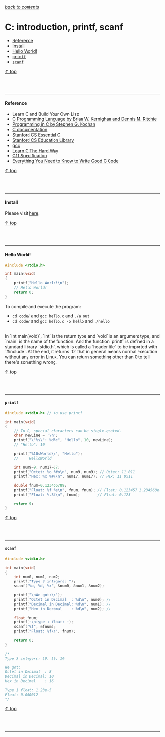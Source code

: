 [*back to contents*](https://github.com/gyuho/learn#contents)
<br>

# C: introduction, printf, scanf

- [Reference](#reference)
- [Install](#install)
- [Hello World!](#hello-world)
- [`printf`](#printf)
- [`scanf`](#scanf)

[↑ top](#c-introduction-printf-scanf)
<br><br><br><br>
<hr>







#### Reference

- [Learn C and Build Your Own Lisp](http://www.buildyourownlisp.com/)
- [C Programming Language by Brian W. Kernighan and Dennis M. Ritchie](http://www.amazon.com/C-Programming-Language-2nd-Edition/dp/0131103628/ref=sr_1_1?ie=UTF8&qid=1394272687&sr=8-1&keywords=programming+c)
- [Programming in C by Stephen G. Kochan](http://www.amazon.com/Programming-C-4th-Developers-Library/dp/0321776410/ref=sr_1_3?s=books&ie=UTF8&qid=1394274646&sr=1-3&keywords=Programming+in+C)
- [C documentation](http://devdocs.io/c)
- [Stanford CS Essential C](http://cslibrary.stanford.edu/101)
- [Stanford CS Education Library](http://cslibrary.stanford.edu)
- [gcc](http://gcc.gnu.org/onlinedocs)
- [Learn C The Hard Way](http://c.learncodethehardway.org/book)
- [C11 Specification](http://www.open-std.org/JTC1/SC22/WG14/www/docs/n1570.pdf)
- [Everything You Need to Know to Write Good C Code](https://github.com/btrask/stronglink/blob/master/SUBSTANCE.md)

[↑ top](#c-introduction-printf-scanf)
<br><br><br><br>
<hr>








#### Install

Please visit [here](https://gcc.gnu.org/).

[↑ top](#c-introduction-printf-scanf)
<br><br><br><br>
<hr>







#### Hello World!

```c
#include <stdio.h>

int main(void)
{
    printf("Hello World!\n");
    // Hello World!
    return 0;
}
```

To compile and execute the program:

- `cd code/` and `gcc hello.c` and `./a.out`
- `cd code/` and `gcc hello.c -o hello` and `./hello`

<br>
In `int main(void)`, `int` is the return type and `void` is an argument type,
and `main` is the name of the function. And the function `printf` is defined in
a standard library `stdio.h`, which is called a `header file` to be imported
with `#include`. At the end, it returns `0` that in general means normal
execution without any error in Linux. You can return something other than 0 to
tell there's something wrong.

[↑ top](#c-introduction-printf-scanf)
<br><br><br><br>
<hr>






#### `printf`

```c
#include <stdio.h> // to use printf

int main(void)
{
	// In C, special characters can be single-quoted.
	char newLine = '\n';
    printf("\"%s\": %d%c", "Hello", 10, newLine);
	// "Hello": 10

    printf("%10sWorld\n", "Hello");
	//     HelloWorld
    
    int num9=9, num17=17;
    printf("Octet: %o %#o\n", num9, num9); // Octet: 11 011 
    printf("Hex: %x %#x\n", num17, num17); // Hex: 11 0x11

    double fnum=0.123456789;
    printf("Float: %f %e\n", fnum, fnum); // Float: 0.123457 1.234568e-01
    printf("Float: %.3f\n", fnum);        // Float: 0.123

    return 0;
}

```

[↑ top](#c-introduction-printf-scanf)
<br><br><br><br>
<hr>








#### `scanf`

```c
#include <stdio.h>

int main(void)
{
	int num0, num1, num2;
	printf("Type 3 integers: ");
	scanf("%o, %d, %x", &num0, &num1, &num2);

	printf("\nWe got:\n");
	printf("Octet in Decimal  : %d\n", num0); // 
	printf("Decimal in Decimal: %d\n", num1); // 
	printf("Hex in Decimal    : %d\n", num2); // 

	float fnum;
	printf("\nType 1 float: ");
	scanf("%f", &fnum);
	printf("Float: %f\n", fnum);

    return 0;
}

/*
Type 3 integers: 10, 10, 10

We got:
Octet in Decimal  : 8
Decimal in Decimal: 10
Hex in Decimal    : 16

Type 1 float: 1.23e-5
Float: 0.000012
*/

```

[↑ top](#c-introduction-printf-scanf)
<br><br><br><br>
<hr>

